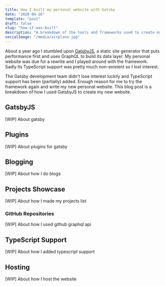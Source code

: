```yaml
---
title: How I built my personal website with Gatsby
date: "2020-04-26"
template: "post"
draft: false
slug: "how-it-was-built"
description: "A breakdown of the tools and frameworks used to create my website."
socialImage: "/media/airplane.jpg"
---
```


About a year ago I stumbled upon [GatsbyJS](https://www.gatsbyjs.org/), a static site generator that puts performance first and uses GraphQL to build its data layer. My personal website was due for a rewrite and I played around with the framework. Sadly its TypeScript support was pretty much non-existent so I lost interest.

The Gatsby development team didn't lose interest luckily and TypeScript support has been (partially) added. Enough reason for me to try the framework again and write my new personal website. This blog post is a breakdown of how I used GatsbyJS to create my new website.

## GatsbyJS
[WIP] About gatsby

## Plugins
[WIP] About plugins for gatsby

## Blogging
[WIP] About how I do blogs

## Projects Showcase
[WIP] About how I made my projects list

### GitHub Repositories
[WIP] About how I used github graphql api

## TypeScript Support
[WIP] About how I added typescript support

## Hosting
[WIP] About how I host the website
